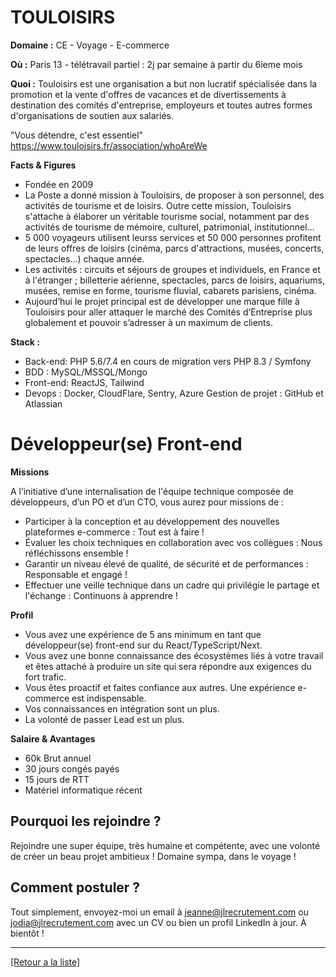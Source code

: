#  TOULOISIRS

**Domaine :** CE - Voyage - E-commerce

**Où :** Paris 13 - télétravail partiel : 2j par semaine à partir du 6ieme mois

**Quoi :** Touloisirs est une organisation a but non lucratif spécialisée dans la promotion et la vente d'offres de vacances et de divertissements à destination des comités d'entreprise, employeurs et toutes autres formes d'organisations de soutien aux salariés.

"Vous détendre, c'est essentiel" 
https://www.touloisirs.fr/association/whoAreWe

**Facts & Figures**

- Fondée en 2009
- La Poste a donné mission à Touloisirs, de proposer à son personnel, des activités de tourisme et de loisirs.
Outre cette mission, Touloisirs s'attache à élaborer un véritable tourisme social, notamment par des activités de tourisme de mémoire, culturel, patrimonial, institutionnel...
- 5 000 voyageurs utilisent leurss services et 50 000 personnes profitent de leurs offres de loisirs (cinéma, parcs d'attractions, musées, concerts, spectacles...) chaque année. 
- Les activités : circuits et séjours de groupes et individuels, en France et à l'étranger ; billetterie aérienne, spectacles, parcs de loisirs, aquariums, musées, remise en forme, tourisme fluvial, cabarets parisiens, cinéma.
- Aujourd’hui le projet principal est de développer une marque fille à Touloisirs pour aller attaquer le marché des Comités d’Entreprise plus globalement et pouvoir s’adresser à un maximum de clients.

**Stack :**

- Back-end: PHP 5.6/7.4 en cours de migration vers PHP 8.3 / Symfony
- BDD : MySQL/MSSQL/Mongo
- Front-end: ReactJS, Tailwind
- Devops : Docker, CloudFlare, Sentry, Azure Gestion de projet : GitHub et Atlassian

# Développeur(se) Front-end

**Missions**

A l’initiative d’une internalisation de l'équipe technique composée de développeurs, d’un PO et d’un CTO, vous aurez pour missions de :

- Participer à la conception et au développement des nouvelles plateformes e-commerce : Tout est à faire ! 
- Évaluer les choix techniques en collaboration avec vos collègues : Nous réfléchissons ensemble !
- Garantir un niveau élevé de qualité, de sécurité et de performances : Responsable et engagé !
- Effectuer une veille technique dans un cadre qui privilégie le partage et l'échange : Continuons à apprendre !

**Profil**

- Vous avez une expérience de 5 ans minimum en tant que développeur(se) front-end sur du React/TypeScript/Next.
- Vous avez une bonne connaissance des écosystèmes liés à votre travail et êtes attaché à produire un site qui sera répondre aux exigences du fort trafic.
- Vous êtes proactif et faites confiance aux autres. Une expérience e-commerce est indispensable. 
- Vos connaissances en intégration sont un plus. 
- La volonté de passer Lead est un plus.

**Salaire & Avantages**

* 60k Brut annuel
* 30 jours congés payés
* 15 jours de RTT
* Matériel informatique récent


## Pourquoi les rejoindre ?

Rejoindre une super équipe, très humaine et compétente, avec une volonté de créer un beau projet ambitieux !
Domaine sympa, dans le voyage ! 

## Comment postuler ?

Tout simplement, envoyez-moi un email à jeanne@jlrecrutement.com ou jodia@jlrecrutement.com avec un CV ou bien un profil LinkedIn à jour. À bientôt ! 

 ----
<a href="https://github.com/jlondiche/job-board-php/blob/master/README.md">[Retour a la liste]</a>